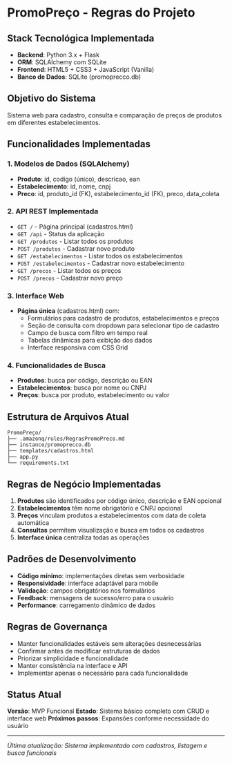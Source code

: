 # PromoPreço - Regras do Projeto

## Stack Tecnológica Implementada
- **Backend**: Python 3.x + Flask
- **ORM**: SQLAlchemy com SQLite
- **Frontend**: HTML5 + CSS3 + JavaScript (Vanilla)
- **Banco de Dados**: SQLite (promoprecco.db)

## Objetivo do Sistema
Sistema web para cadastro, consulta e comparação de preços de produtos em diferentes estabelecimentos.

## Funcionalidades Implementadas

### 1. Modelos de Dados (SQLAlchemy)
- **Produto**: id, codigo (único), descricao, ean
- **Estabelecimento**: id, nome, cnpj
- **Preco**: id, produto_id (FK), estabelecimento_id (FK), preco, data_coleta

### 2. API REST Implementada
- `GET /` - Página principal (cadastros.html)
- `GET /api` - Status da aplicação
- `GET /produtos` - Listar todos os produtos
- `POST /produtos` - Cadastrar novo produto
- `GET /estabelecimentos` - Listar todos os estabelecimentos
- `POST /estabelecimentos` - Cadastrar novo estabelecimento
- `GET /precos` - Listar todos os preços
- `POST /precos` - Cadastrar novo preço

### 3. Interface Web
- **Página única** (cadastros.html) com:
  - Formulários para cadastro de produtos, estabelecimentos e preços
  - Seção de consulta com dropdown para selecionar tipo de cadastro
  - Campo de busca com filtro em tempo real
  - Tabelas dinâmicas para exibição dos dados
  - Interface responsiva com CSS Grid

### 4. Funcionalidades de Busca
- **Produtos**: busca por código, descrição ou EAN
- **Estabelecimentos**: busca por nome ou CNPJ
- **Preços**: busca por produto, estabelecimento ou valor

## Estrutura de Arquivos Atual
```
PromoPreço/
├── .amazonq/rules/RegrasPromoPreco.md
├── instance/promoprecco.db
├── templates/cadastros.html
├── app.py
└── requirements.txt
```

## Regras de Negócio Implementadas
1. **Produtos** são identificados por código único, descrição e EAN opcional
2. **Estabelecimentos** têm nome obrigatório e CNPJ opcional
3. **Preços** vinculam produtos a estabelecimentos com data de coleta automática
4. **Consultas** permitem visualização e busca em todos os cadastros
5. **Interface única** centraliza todas as operações

## Padrões de Desenvolvimento
- **Código mínimo**: implementações diretas sem verbosidade
- **Responsividade**: interface adaptável para mobile
- **Validação**: campos obrigatórios nos formulários
- **Feedback**: mensagens de sucesso/erro para o usuário
- **Performance**: carregamento dinâmico de dados

## Regras de Governança
- Manter funcionalidades estáveis sem alterações desnecessárias
- Confirmar antes de modificar estruturas de dados
- Priorizar simplicidade e funcionalidade
- Manter consistência na interface e API
- Implementar apenas o necessário para cada funcionalidade

## Status Atual
**Versão**: MVP Funcional
**Estado**: Sistema básico completo com CRUD e interface web
**Próximos passos**: Expansões conforme necessidade do usuário

---
*Última atualização: Sistema implementado com cadastros, listagem e busca funcionais*